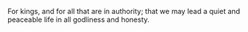 For kings, and for all that are in authority; that we may lead a quiet and peaceable life in all godliness and honesty.
